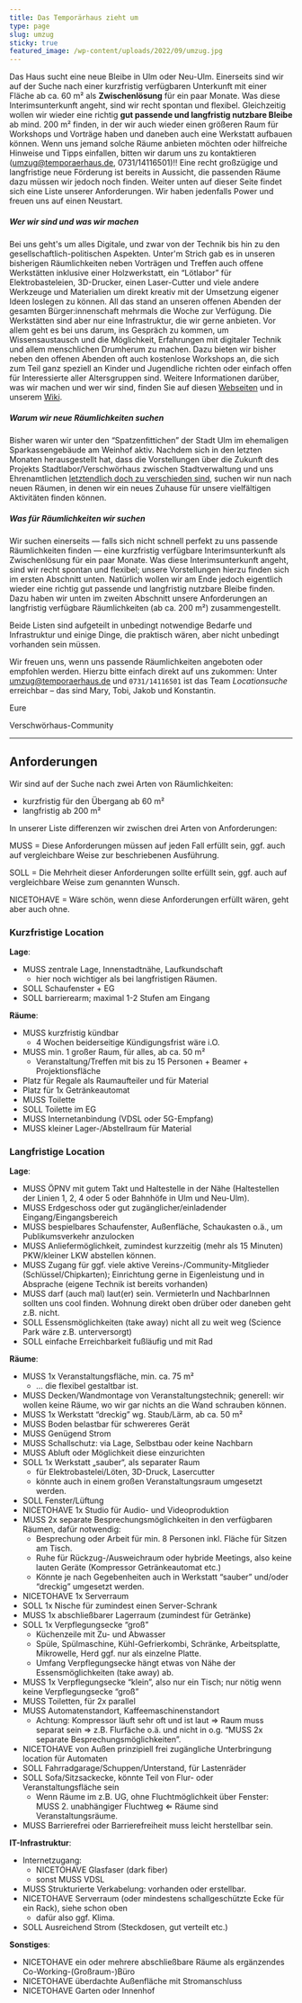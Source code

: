 ```yaml
---
title: Das Temporärhaus zieht um
type: page
slug: umzug
sticky: true
featured_image: /wp-content/uploads/2022/09/umzug.jpg
---
```


Das Haus sucht eine neue Bleibe in Ulm oder Neu-Ulm. Einerseits sind wir auf der Suche nach einer kurzfristig verfügbaren Unterkunft mit einer Fläche ab ca. 60 m² als __Zwischenlösung__ für ein paar Monate. Was diese Interimsunterkunft angeht, sind wir recht spontan und flexibel. Gleichzeitig wollen wir wieder eine richtig __gut passende und langfristig nutzbare Bleibe__ ab mind. 200 m² finden, in der wir auch wieder einen größeren Raum für Workshops und Vorträge haben und daneben auch eine Werkstatt aufbauen können. Wenn uns jemand solche Räume anbieten möchten oder hilfreiche Hinweise und Tipps einfallen, bitten wir darum uns zu kontaktieren (umzug@temporaerhaus.de, 0731/14116501)!!
Eine recht großzügige und langfristige neue Förderung ist bereits in Aussicht, die passenden Räume dazu müssen wir jedoch noch finden. Weiter unten auf dieser Seite findet sich eine Liste unserer Anforderungen. Wir haben jedenfalls Power und freuen uns auf einen Neustart.

##### Wer wir sind und was wir machen

Bei uns geht's um alles Digitale, und zwar von der Technik bis hin zu den gesellschaftlich-politischen Aspekten. Unter'm Strich gab es in unseren bisherigen Räumlichkeiten neben Vorträgen und Treffen auch offene Werkstätten inklusive einer Holzwerkstatt, ein “Lötlabor” für Elektrobasteleien, 3D-Drucker, einen Laser-Cutter und viele andere Werkzeuge und Materialien um direkt kreativ mit der Umsetzung eigener Ideen loslegen zu können. All das stand an unseren offenen Abenden der gesamten Bürger:innenschaft mehrmals die Woche zur Verfügung. Die Werkstätten sind aber nur eine Infrastruktur, die wir gerne anbieten. Vor allem geht es bei uns darum, ins Gespräch zu kommen, um Wissensaustausch und die Möglichkeit, Erfahrungen mit digitaler Technik und allem menschlichen Drumherum zu machen. Dazu bieten wir bisher neben den offenen Abenden oft auch kostenlose Workshops an, die sich zum Teil ganz speziell an Kinder und Jugendliche richten oder einfach offen für Interessierte aller Altersgruppen sind. Weitere Informationen darüber, was wir machen und wer wir sind, finden Sie auf diesen [Webseiten](https://temporaerhaus.de) und in unserem [Wiki](https://wiki.temporaerhaus.de).

##### Warum wir neue Räumlichkeiten suchen

Bisher waren wir unter den “Spatzenfittichen” der Stadt Ulm im ehemaligen Sparkassengebäude am Weinhof aktiv. Nachdem sich in den letzten Monaten herausgestellt hat, dass die Vorstellungen über die Zukunft des Projekts Stadtlabor/Verschwörhaus zwischen Stadtverwaltung und uns Ehrenamtlichen [letztendlich doch zu verschieden sind](https://temporaerhaus.de/das-verschwoerhaus-zieht-um/), suchen wir nun nach neuen Räumen, in denen wir ein neues Zuhause für unsere vielfältigen Aktivitäten finden können.

##### Was für Räumlichkeiten wir suchen

Wir suchen einerseits — falls sich nicht schnell perfekt zu uns passende Räumlichkeiten finden — eine kurzfristig verfügbare Interimsunterkunft als Zwischenlösung für ein paar Monate. Was diese Interimsunterkunft angeht, sind wir recht spontan und flexibel; unsere Vorstellungen hierzu finden sich im ersten Abschnitt unten.
Natürlich wollen wir am Ende jedoch eigentlich wieder eine richtig gut passende und langfristig nutzbare Bleibe finden. Dazu haben wir unten im zweiten Abschnitt unsere Anforderungen an langfristig verfügbare Räumlichkeiten (ab ca. 200 m²) zusammengestellt. 

Beide Listen sind aufgeteilt in unbedingt notwendige Bedarfe und Infrastruktur und einige Dinge, die praktisch wären, aber nicht unbedingt vorhanden sein müssen.

Wir freuen uns, wenn uns passende Räumlichkeiten angeboten oder empfohlen werden. Hierzu bitte einfach direkt auf uns zukommen: Unter umzug@temporaerhaus.de und ```0731/14116501``` ist das Team _Locationsuche_ erreichbar – das sind Mary, Tobi, Jakob und Konstantin.

Eure

Verschwörhaus-Community


---


## Anforderungen

Wir sind auf der Suche nach zwei Arten von Räumlichkeiten:
* kurzfristig für den Übergang ab 60 m²
* langfristig ab 200 m²

In unserer Liste differenzen wir zwischen drei Arten von Anforderungen:

MUSS = Diese Anforderungen müssen auf jeden Fall erfüllt sein, ggf. auch auf vergleichbare Weise zur beschriebenen Ausführung.

SOLL = Die Mehrheit dieser Anforderungen sollte erfüllt sein, ggf. auch auf vergleichbare Weise zum genannten Wunsch.

NICETOHAVE = Wäre schön, wenn diese Anforderungen erfüllt wären, geht aber auch ohne.


### Kurzfristige Location

__Lage__:
* MUSS zentrale Lage, Innenstadtnähe, Laufkundschaft
   * hier noch wichtiger als bei langfristigen Räumen.
* SOLL Schaufenster + EG
* SOLL barrierearm; maximal 1-2 Stufen am Eingang 

__Räume__:
* MUSS kurzfristig kündbar
   * 4 Wochen beiderseitige Kündigungsfrist wäre i.O.
* MUSS min. 1 großer Raum, für alles, ab ca. 50 m²
   * Veranstaltung/Treffen mit bis zu 15 Personen + Beamer + Projektionsfläche
* Platz für Regale als Raumaufteiler und für Material
* Platz für 1x Getränkeautomat
* MUSS Toilette
* SOLL Toilette im EG
* MUSS Internetanbindung (VDSL oder 5G-Empfang)
* MUSS kleiner Lager-/Abstellraum für Material



### Langfristige Location

__Lage__:
* MUSS ÖPNV mit gutem Takt und Haltestelle in der Nähe (Haltestellen der Linien 1, 2, 4 oder 5 oder Bahnhöfe in Ulm und Neu-Ulm).
* MUSS Erdgeschoss oder gut zugänglicher/einladender Eingang/Eingangsbereich
* MUSS bespielbares Schaufenster, Außenfläche, Schaukasten o.ä., um Publikumsverkehr anzulocken
* MUSS Anliefermöglichkeit, zumindest kurzzeitig (mehr als 15 Minuten) PKW/kleiner LKW abstellen können.
* MUSS Zugang für ggf. viele aktive Vereins-/Community-Mitglieder (Schlüssel/Chipkarten); Einrichtung gerne in Eigenleistung und in Absprache (eigene Technik ist bereits vorhanden)
* MUSS darf (auch mal) laut(er) sein. VermieterIn und NachbarInnen sollten uns cool finden. Wohnung direkt oben drüber oder daneben geht z.B. nicht.
* SOLL Essensmöglichkeiten (take away) nicht all zu weit weg (Science Park wäre z.B. unterversorgt)
* SOLL einfache Erreichbarkeit fußläufig und mit Rad

__Räume__:
* MUSS 1x Veranstaltungsfläche, min. ca. 75 m²
   * … die flexibel gestaltbar ist.
* MUSS Decken/Wandmontage von Veranstaltungstechnik; generell: wir wollen keine Räume, wo wir gar nichts an die Wand schrauben können.
* MUSS 1x Werkstatt “dreckig” wg. Staub/Lärm, ab ca. 50 m²
* MUSS Boden belastbar für schwereres Gerät
* MUSS Genügend Strom
* MUSS Schallschutz: via Lage, Selbstbau oder keine Nachbarn
* MUSS Abluft oder Möglichkeit diese einzurichten
* SOLL 1x Werkstatt „sauber“, als separater Raum
   * für Elektrobastelei/Löten, 3D-Druck, Lasercutter
   * könnte auch in einem großen Veranstaltungsraum umgesetzt werden.
* SOLL Fenster/Lüftung
* NICETOHAVE 1x Studio für Audio- und Videoproduktion
* MUSS 2x separate Besprechungsmöglichkeiten in den verfügbaren Räumen, dafür notwendig:
   * Besprechung oder Arbeit für min. 8 Personen inkl. Fläche für Sitzen am Tisch.
   * Ruhe für Rückzug-/Ausweichraum oder hybride Meetings, also keine lauten Geräte (Kompressor Getränkeautomat etc.)
   * Könnte je nach Gegebenheiten auch in Werkstatt “sauber” und/oder “dreckig” umgesetzt werden.
* NICETOHAVE 1x Serverraum
* SOLL 1x Nische für zumindest einen Server-Schrank
* MUSS 1x abschließbarer Lagerraum (zumindest für Getränke)
* SOLL 1x Verpflegungsecke “groß”
   * Küchenzeile mit Zu- und Abwasser
   * Spüle, Spülmaschine, Kühl-Gefrierkombi, Schränke, Arbeitsplatte, Mikrowelle, Herd ggf. nur als einzelne Platte.
   * Umfang Verpflegungsecke hängt etwas von Nähe der Essensmöglichkeiten (take away) ab.
* MUSS 1x Verpflegungsecke “klein”, also nur ein Tisch; nur nötig wenn keine Verpflegungsecke “groß”
* MUSS Toiletten, für 2x parallel
* MUSS Automatenstandort, Kaffeemaschinenstandort
   * Achtung: Kompressor läuft sehr oft und ist laut ⇒ Raum muss separat sein ⇒ z.B. Flurfäche o.ä. und nicht in o.g. “MUSS 2x separate Besprechungsmöglichkeiten”.
* NICETOHAVE von Außen prinzipiell frei zugängliche Unterbringung location für Automaten
* SOLL Fahrradgarage/Schuppen/Unterstand, für Lastenräder
* SOLL Sofa/Sitzsackecke, könnte Teil von Flur- oder Veranstaltungsfläche sein
   * Wenn Räume im z.B. UG, ohne Fluchtmöglichkeit über Fenster: MUSS 2. unabhängiger Fluchtweg ⇐ Räume sind Veranstaltungsräume.
* MUSS Barrierefrei oder Barrierefreiheit muss leicht herstellbar sein.

__IT-Infrastruktur__:
* Internetzugang:
   * NICETOHAVE Glasfaser (dark fiber)
   * sonst MUSS VDSL
* MUSS Strukturierte Verkabelung: vorhanden oder erstellbar.
* NICETOHAVE Serverraum (oder mindestens schallgeschützte Ecke für ein Rack), siehe schon oben
   * dafür also ggf. Klima.
* SOLL Ausreichend Strom (Steckdosen, gut verteilt etc.)

__Sonstiges__:
* NICETOHAVE ein oder mehrere abschließbare Räume als ergänzendes Co-Working-(Großraum-)Büro
* NICETOHAVE überdachte Außenfläche mit Stromanschluss
* NICETOHAVE Garten oder Innenhof

